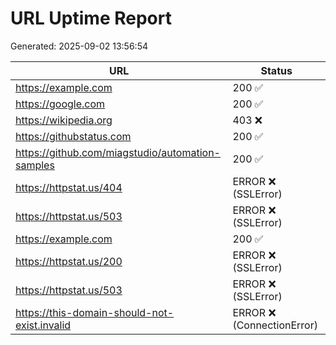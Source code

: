 # URL Uptime Report

Generated: 2025-09-02 13:56:54

| URL | Status |
|---|---|
| https://example.com | 200 ✅ |
| https://google.com | 200 ✅ |
| https://wikipedia.org | 403 ❌ |
| https://githubstatus.com | 200 ✅ |
| https://github.com/miagstudio/automation-samples | 200 ✅ |
| https://httpstat.us/404 | ERROR ❌ (SSLError) |
| https://httpstat.us/503 | ERROR ❌ (SSLError) |
| https://example.com | 200 ✅ |
| https://httpstat.us/200 | ERROR ❌ (SSLError) |
| https://httpstat.us/503 | ERROR ❌ (SSLError) |
| https://this-domain-should-not-exist.invalid | ERROR ❌ (ConnectionError) |
